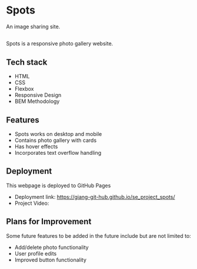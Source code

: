 # Spots 

An image sharing site.

##

Spots is a responsive photo gallery website.

## Tech stack

- HTML
- CSS
- Flexbox
- Responsive Design
- BEM Methodology

## Features

- Spots works on desktop and mobile
- Contains photo gallery with cards
- Has hover effects
- Incorporates text overflow handling


## Deployment

This webpage is deployed to GitHub Pages

- Deployment link: https://giang-git-hub.github.io/se_project_spots/
- Project Video: 

## Plans for Improvement

Some future features to be added in the future include but are not limited to:

- Add/delete photo functionality
- User profile edits
- Improved button functionality
